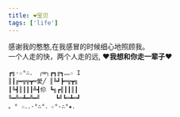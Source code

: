 ```yaml
---
title: ❤️宝贝
tags: ['life']
---
```


感谢我的憨憨,在我感冒的时候细心地照顾我。  
一个人走的快，两个人走的远, ❤️**我想和你走一辈子**❤️

```
┏╗·☆°∴． ╭∞╮┏┓╔┓灬☆ I
║┃╔━╦╦┳═愛╱ ║╚┛┣═╦┳╗
┃╚┫║┃┃┃╩┫伱 ┗╗┏╣┃┃║┃
╚━╩═┻━╩━╝　　 ┗╝┗═┻═┛
。° ☆．．·°∴°．☆°-∴°★．
```
